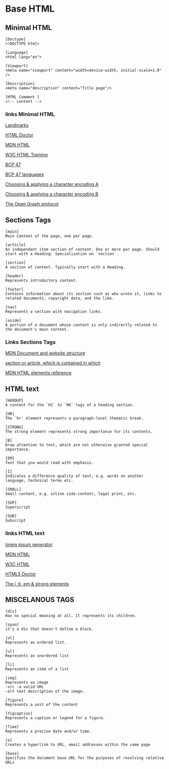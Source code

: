 # Base HTML

## Minimal HTML

    [Doctype]
    <!DOCTYPE html>
    
    [Language]
    <html lang="en">
    
    [Viewport]
    <meta name="viewport" content="width=device-width, initial-scale=1.0" />
    
    [Description]
    <meta name="description" content="Title page"/>
    
    [HTML Comment ]
    <!-- content -->


### links Minimal HTML
[Landmarks](https://www.w3.org/TR/wai-aria-practices/examples/landmarks/index.html)

[HTML Doctor](http://html5doctor.com/)

[MDN HTML](https://developer.mozilla.org/en-US/docs/Web/HTML)

[W3C HTML Training](https://www.w3.org/community/webed/wiki/HTML/Training)

[BCP 47](https://en.wikipedia.org/wiki/IETF_language_tag)

[BCP 47 languages](https://github.com/libyal/libfwnt/wiki/Language-Code-identifiers)

[Choosing & applying a character encoding A](https://www.w3.org/International/questions/qa-choosing-encodings)

[Choosing & applying a character encoding B](https://www.keycdn.com/support/http-equiv)

[The Open Graph protocol](https://ogp.me/)


## Sections Tags

    [main]
    Main Content of the page, one per page.

    [article]
    An independant item section of content. One or more per page. Should start with a Heading. Specialization on `section`.

    [section]
    A section of content. Typically start with a Heading.

    [header]
    Represents introductory content.

    [footer]
    Contains information about its section such as who wrote it, links to related documents, copyright data, and the like. 

    [nav]
    Represents a section with navigation links.

    [aside]
    A portion of a document whose content is only indirectly related to the document's main content.

### Links Sections Tags
[MDN Document and website structure](https://developer.mozilla.org/en-US/docs/Web/HTML/Element)

[section or article, which is contained in which](https://stackoverflow.com/questions/1789692/section-or-article-which-is-contained-in-which/1789745#1789745)

[MDN HTML elements reference](https://developer.mozilla.org/en-US/docs/Learn/HTML/Introduction_to_HTML/Document_and_website_structure#Enter_HTML5_structural_elements)


## HTML text

    [HGROUP]
    A content for the `H1` to `H6` tags of a heading section.

    [HR]
    The `hr` element represents a paragraph-level thematic break.

    [STRONG]
    The strong element represents strong importance for its contents.

    [B]
    Draw attention to text, which are not otherwise granted special importance.

    [EM]
    Text that you would read with emphasis.

    [I]
    Indicates a difference quality of text, e.g. words on another language, technical terms etc.

    [SMALL]
    Small content, e.g. inline side-content, legal print, etc.

    [SUP]
    Superscript

    [SUB]
    Subscript

### links HTML text
[lorem ipsum generator](https://www.lipsum.com/)

[MDN HTML](https://developer.mozilla.org/en-US/docs/Web/HTML)

[W3C HTML](https://www.w3.org/community/webed/wiki/HTML/Training)

[HTML5 Doctor](http://html5doctor.com/)

[The i, b, em & strong elements](http://html5doctor.com/i-b-em-strong-element/)

## MISCELANOUS TAGS

    [div]
    Has no special meaning at all. It represents its children.

    [span]
    it's a div that doesn't define a block.

    [ol]
    Represents an ordered list.

    [ul]
    Represents an unordered list

    [li]
    Represents an item of a list

    [img]
    Represents an image 
    -src -a valid URL 
    -alt text description of the image.

    [figure]
    Represents a unit of the content

    [figcaption]
    Represents a caption or legend for a figure.

    [Time]
    Represents a precise date and/or time.

    [a]
    Creates a hyperlink to URL, email addresses within the same page

    [base]
    Specifies the document base URL for the purposes of resolving relative URLs